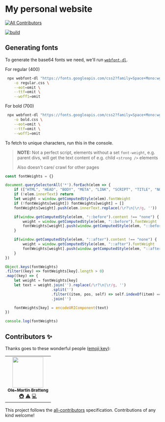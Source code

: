 # My personal website
<!-- ALL-CONTRIBUTORS-BADGE:START - Do not remove or modify this section -->
[![All Contributors](https://img.shields.io/badge/all_contributors-1-orange.svg?style=flat-square)](#contributors-)
<!-- ALL-CONTRIBUTORS-BADGE:END -->

[![build](https://img.shields.io/github/workflow/status/ombratteng/bratteng.sh/continuous-integration?event=push&label=CI%20Build&style=for-the-badge)](https://github.com/omBratteng/bratteng.sh/actions?query=workflow:continuous-integration)

## Generating fonts

To generate the base64 fonts we need, we'll run [`webfont-dl`](https://github.com/mmastrac/webfont-dl).

For regular (400)

```sh
 npx webfont-dl "https://fonts.googleapis.com/css2?family=Space+Mono:wght@400&display=swap&text=brateng.shOl-Mi%20BoGHuTwLkdIpm%2CycD'jvf59C2PW~%2FA%E2%80%94SN" \
    -o regular.css \
    --eot=omit \
    --ttf=omit \
    --woff1=omit
```

For bold (700)

```sh
 npx webfont-dl "https://fonts.googleapis.com/css2?family=Space+Mono:wght@700&display=swap&text=About40" \
    -o bold.css \
    --eot=omit \
    --ttf=omit \
    --woff1=omit
```

To fetch to unique characters, run this in the console.
> **NOTE:** Not a perfect script, elements without a set `font-weight`, e.g. parent divs, will get the text content of e.g. child `<strong />` elements
>
> Also doesn't care/ crawl for other pages

```js
const fontWeights = {}

document.querySelectorAll('*').forEach(elem => {
    if (["HTML", "HEAD", "BODY", "META", "LINK", "SCRIPT", "TITLE", "NOSCRIPT", "STYLE", "SVG"].includes(elem.tagName)) return
    if (!elem.innerText) return
    let weight = window.getComputedStyle(elem).fontWeight
    if (!fontWeights[weight]) fontWeights[weight] = []
    fontWeights[weight].push(elem.innerText.replace(/\r?\n|\r/g, ''))

    if(window.getComputedStyle(elem, "::before").content !== "none") {
        weight = window.getComputedStyle(elem, "::before").fontWeight
        fontWeights[weight].push(window.getComputedStyle(elem, "::before").content.replace(/^"(.+)"$/, "$1"))
    }

    if(window.getComputedStyle(elem, "::after").content !== "none") {
        weight = window.getComputedStyle(elem, "::after").fontWeight
        fontWeights[weight].push(window.getComputedStyle(elem, "::after").content.replace(/^"(.+)"$/, "$1"))
    }
})

Object.keys(fontWeights)
.filter((key) => fontWeights[key].length > 0)
.map((key) => {
    let weight = fontWeights[key]
    let text = weight.join('').replace(/\r?\n|\r/g, '')
                     .split('')
                     .filter((item, pos, self) => self.indexOf(item) === pos)
                     .join('')

    fontWeights[key] = encodeURIComponent(text)
})

console.log(fontWeights)
```

## Contributors ✨

Thanks goes to these wonderful people ([emoji key](https://allcontributors.org/docs/en/emoji-key)):

<!-- ALL-CONTRIBUTORS-LIST:START - Do not remove or modify this section -->
<!-- prettier-ignore-start -->
<!-- markdownlint-disable -->
<table>
  <tr>
    <td align="center"><a href="https://bratteng.sh/"><img src="https://avatars.githubusercontent.com/u/1681525?v=4?s=100" width="100px;" alt=""/><br /><sub><b>Ole-Martin Bratteng</b></sub></a><br /><a href="#infra-omBratteng" title="Infrastructure (Hosting, Build-Tools, etc)">🚇</a> <a href="https://github.com/omBratteng/bratteng.sh/commits?author=omBratteng" title="Tests">⚠️</a> <a href="https://github.com/omBratteng/bratteng.sh/commits?author=omBratteng" title="Code">💻</a></td>
  </tr>
</table>

<!-- markdownlint-restore -->
<!-- prettier-ignore-end -->

<!-- ALL-CONTRIBUTORS-LIST:END -->

This project follows the [all-contributors](https://github.com/all-contributors/all-contributors) specification. Contributions of any kind welcome!